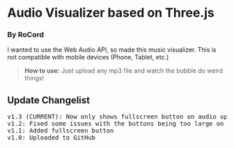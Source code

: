 # Audio Visualizer based on Three.js
### By RoCord

I wanted to use the Web Audio API, so made this music visualizer. This is not compatible with mobile devices (Phone, Tablet, etc.)


> **How to use:** Just upload any mp3 file and watch the bubble do weird things!

## Update Changelist
<pre>
v1.3 (CURRENT): Now only shows fullscreen button on audio upload
v1.2: Fixed some issues with the buttons being too large on some devices
v1.1: Added fullscreen button
v1.0: Uploaded to GitHub
</pre>
